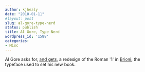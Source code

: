 ```yaml
---
author: kjhealy
date: "2010-01-11"
#layout: post
slug: al-gore-type-nerd
status: publish
title: Al Gore, Type Nerd
wordpress_id: '1588'
categories:
- Misc
---
```


Al Gore asks for, [and gets](http://www.typotheque.com/news/gore_s_choice), a redesign of the Roman '1' in [Brioni](http://www.typotheque.com/fonts/brioni), the typeface used to set his new book.
